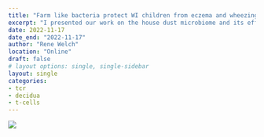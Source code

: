 ```yaml
---
title: "Farm like bacteria protect WI children from eczema and wheezing"
excerpt: "I presented our work on the house dust microbiome and its effect on the early life immune system"
date: 2022-11-17
date_end: "2022-11-17"
author: "Rene Welch"
location: "Online"
draft: false
# layout options: single, single-sidebar
layout: single
categories:
- tcr
- decidua
- t-cells
---
```


![](featured.png)